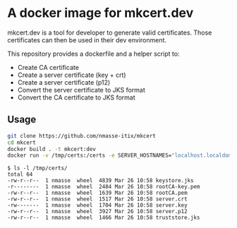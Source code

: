 # A docker image for mkcert.dev

mkcert.dev is a tool for developer to generate valid certificates.
Those certificates can then be used in their dev environment.

This repository provides a dockerfile and a helper script to:

- Create CA certificate
- Create a server certificate (key + crt)
- Create a server certificate (p12)
- Convert the server certificate to JKS format
- Convert the CA certificate to JKS format

## Usage

```sh
git clone https://github.com/nmasse-itix/mkcert
cd mkcert
docker build . -t mkcert:dev
docker run -v /tmp/certs:/certs -e SERVER_HOSTNAMES="localhost.localdomain localhost" -it mkcert:dev
```

```
$ ls -l /tmp/certs/
total 64
-rw-r--r--  1 nmasse  wheel  4839 Mar 26 10:58 keystore.jks
-r--------  1 nmasse  wheel  2484 Mar 26 10:58 rootCA-key.pem
-rw-r--r--  1 nmasse  wheel  1639 Mar 26 10:58 rootCA.pem
-rw-r--r--  1 nmasse  wheel  1517 Mar 26 10:58 server.crt
-rw-------  1 nmasse  wheel  1704 Mar 26 10:58 server.key
-rw-r--r--  1 nmasse  wheel  3927 Mar 26 10:58 server.p12
-rw-r--r--  1 nmasse  wheel  1466 Mar 26 10:58 truststore.jks
```
